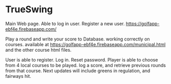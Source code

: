 # TrueSwing

Main Web page.  Able to log in user. Register a new user. https://golfapp-ebf4e.firebaseapp.com/

Play a round and write your score to Database. working correctly on courses. 
available at https://golfapp-ebf4e.firebaseapp.com/municipal.html and the other course html files. 

User is able to register. Log in. Reset password. Player is able to choose from 4 local courses to be played. log a score, and retrieve previous rounds from that course. Next updates will include greens in regulation, and fairways hit. 

